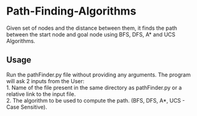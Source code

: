 # Path-Finding-Algorithms<br>
Given set of nodes and the distance between them, it finds the path between the start node and goal node using BFS, DFS, A* and UCS Algorithms.

<h2>Usage</h2>
Run the pathFinder.py file without providing any arguments. The program will ask 2 inputs from the User:<br>
  1. Name of the file present in the same directory as pathFinder.py or a relative link to the input file.<br>
  2. The algorithm to be used to compute the path. (BFS, DFS, A*, UCS - Case Sensitive).<br>
 
